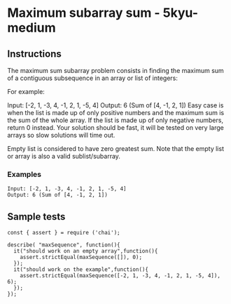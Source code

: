 # Maximum subarray sum - 5kyu-medium

## Instructions

The maximum sum subarray problem consists in finding the maximum sum of a contiguous subsequence in an array or list of integers:

For example:

Input: [-2, 1, -3, 4, -1, 2, 1, -5, 4]
Output: 6 (Sum of [4, -1, 2, 1])
Easy case is when the list is made up of only positive numbers and the maximum sum is the sum of the whole array. If the list is made up of only negative numbers, return 0 instead. Your solution should be fast, it will be tested on very large arrays so slow solutions will time out.

Empty list is considered to have zero greatest sum. Note that the empty list or array is also a valid sublist/subarray.

### Examples

```
Input: [-2, 1, -3, 4, -1, 2, 1, -5, 4]
Output: 6 (Sum of [4, -1, 2, 1])
```

## Sample tests

```
const { assert } = require ('chai');

describe( "maxSequence", function(){
  it("should work on an empty array",function(){
    assert.strictEqual(maxSequence([]), 0);
  });
  it("should work on the example",function(){
    assert.strictEqual(maxSequence([-2, 1, -3, 4, -1, 2, 1, -5, 4]), 6);
  });
});
```
